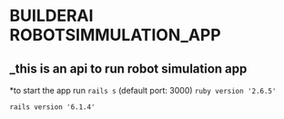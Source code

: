 # BUILDERAI ROBOTSIMMULATION_APP

## _this is an api to run robot simulation app

 *to start the app run `rails s` (default port: 3000)
`ruby version '2.6.5'`


`rails version '6.1.4'`

